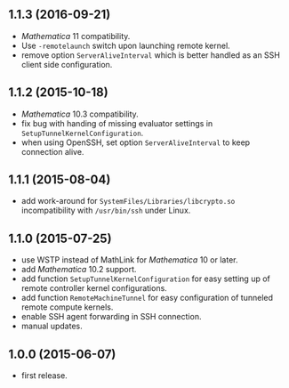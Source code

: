 ## 1.1.3 (2016-09-21)

* *Mathematica* 11 compatibility.
* Use `-remotelaunch` switch upon launching remote kernel.
* remove option `ServerAliveInterval` which is better handled as an SSH client side configuration.

## 1.1.2 (2015-10-18)

* *Mathematica* 10.3 compatibility.
* fix bug with handing of missing evaluator settings in `SetupTunnelKernelConfiguration`.
* when using OpenSSH, set option `ServerAliveInterval` to keep connection alive.

## 1.1.1 (2015-08-04)

* add work-around for `SystemFiles/Libraries/libcrypto.so` incompatibility with `/usr/bin/ssh` under Linux.

## 1.1.0 (2015-07-25)

* use WSTP instead of MathLink for *Mathematica* 10 or later.
* add *Mathematica* 10.2 support.
* add function `SetupTunnelKernelConfiguration` for easy setting up of remote controller kernel configurations.
* add function `RemoteMachineTunnel` for easy configuration of tunneled remote compute kernels.
* enable SSH agent forwarding in SSH connection.
* manual updates.

## 1.0.0 (2015-06-07)

* first release.
